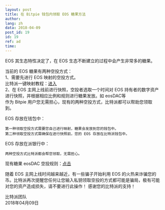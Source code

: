 ```yaml
---
layout: post
title: 在 Bitpie 钱包内领取 EOS 糖果方法
author: 
lang: zh
data: 2018-04-09
post_id: 19
id: 19
ref: ad
time: 
---
```


EOS 其生态特性决定了，在 EOS 生态不断建立的过程中会产生非常多的糖果。


当前的 EOS 糖果有两种空投方式：<br/>
1、需要先进行 EOS 映射的空投方式。<br/>
比特派一键映射教程：<a href="http://docs.bitpie.com/zh_CN/latest/commonContract/index.html#eos-register" target="_blank">进入</a><br/>
2、在 EOS 主网上线前进行快照，空投者选取一个时间对 EOS 持有者的数字资产进行快照，并根据相应比例和规则进行糖果发放。如 eosDAC等<br/>
作为 Bitpie 用户您无需担心，现有的两种空投方式，比特派都可以帮助您领取到。

EOS 存放在钱包中：
```
第一种领取空投方式需要您自己进行映射，糖果会发放到您的钱包中。
第二种领取空投方式需确保在进行快照前，您的 EOS 存放在比特派钱包中。
```

EOS 存放在派银行中：
```
两种空投方式比特派都会帮您领取，无需担心。
```

现有糖果 eosDAC 空投规则：<a href="https://www.jianshu.com/p/0ae929e3fdd4" target="_blank">点击</a>


随着 EOS 主网上线时间越来越近，有一些骗子开始利用 EOS 的火热来诈骗您的币。比特派再次提醒您任何让您输入私钥领取空投的方式都可能是骗局，极有可能对您的资产造成损失，请不要进行此操作！
感谢您的比特派的支持！




比特派团队<br/>
2018年04月09日
